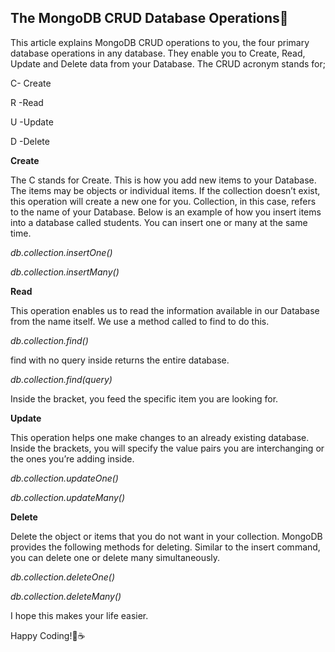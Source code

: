 ## The MongoDB CRUD Database Operations🍃

This article explains MongoDB CRUD operations to you, the four primary database operations in any database. They enable you to Create, Read, Update and Delete data from your Database. The CRUD acronym stands for;

C- Create

R -Read

U -Update

D -Delete

**Create**

The C stands for Create. This is how you add new items to your Database. The items may be objects or individual items. If the collection doesn’t exist, this operation will create a new one for you. Collection, in this case, refers to the name of your Database. Below is an example of how you insert items into a database called students. You can insert one or many at the same time.

_db.collection.insertOne()_

_db.collection.insertMany()_

**Read**

This operation enables us to read the information available in our Database from the name itself. We use a method called to find to do this.

_db.collection.find()_

find with no query inside returns the entire database.

_db.collection.find(query)_

Inside the bracket, you feed the specific item you are looking for.

**Update**

This operation helps one make changes to an already existing database. Inside the brackets, you will specify the value pairs you are interchanging or the ones you’re adding inside.

_db.collection.updateOne()_

_db.collection.updateMany()_

**Delete**

Delete the object or items that you do not want in your collection. MongoDB provides the following methods for deleting. Similar to the insert command, you can delete one or delete many simultaneously.

_db.collection.deleteOne()_

_db.collection.deleteMany()_

I hope this makes your life easier.

Happy Coding!🍃​☕​